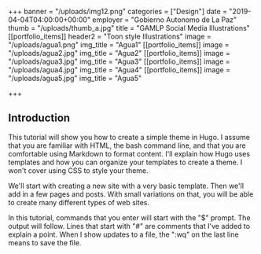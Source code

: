 +++
banner = "/uploads/img12.png"
categories = ["Design"]
date = "2019-04-04T04:00:00+00:00"
employer = "Gobierno Autonomo de La Paz"
thumb = "/uploads/thumb_a.jpg"
title = "GAMLP Social Media Illustrations"
[[portfolio_items]]
header2 = "Toon style Illustrations"
image = "/uploads/agua1.png"
img_title = "Agua1"
[[portfolio_items]]
image = "/uploads/agua2.jpg"
img_title = "Agua2"
[[portfolio_items]]
image = "/uploads/agua3.jpg"
img_title = "Agua3"
[[portfolio_items]]
image = "/uploads/agua4.jpg"
img_title = "Agua4"
[[portfolio_items]]
image = "/uploads/agua5.jpg"
img_title = "Agua5"

+++
## Introduction

This tutorial will show you how to create a simple theme in Hugo. I assume that you are familiar with HTML, the bash command line, and that you are comfortable using Markdown to format content. I'll explain how Hugo uses templates and how you can organize your templates to create a theme. I won't cover using CSS to style your theme.

We'll start with creating a new site with a very basic template. Then we'll add in a few pages and posts. With small variations on that, you will be able to create many different types of web sites.

In this tutorial, commands that you enter will start with the "\$" prompt. The output will follow. Lines that start with "#" are comments that I've added to explain a point. When I show updates to a file, the ":wq" on the last line means to save the file.